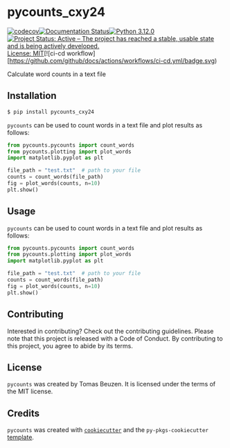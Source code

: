 # pycounts_cxy24
[![codecov](https://codecov.io/gh/cindyzhangxy/pycounts_cxy24/graph/badge.svg?token=BUZJMMYMR8)](https://codecov.io/gh/cindyzhangxy/pycounts_cxy24)[![Documentation Status](https://readthedocs.org/projects/pycounts-cxy24/badge/?version=latest)](https://pycounts-cxy24.readthedocs.io/en/latest/?badge=latest)[![Python 3.12.0](https://img.shields.io/badge/python-3.12.0-purple.svg)](https://www.python.org/downloads/release/python-390/)[![Project Status: Active – The project has reached a stable, usable state and is being actively developed.](https://www.repostatus.org/badges/latest/active.svg)](https://www.repostatus.org/#active)[License: MIT](https://img.shields.io/badge/License-MIT-yellow.svg)[![ci-cd workflow][https://github.com/github/docs/actions/workflows/ci-cd.yml/badge.svg)

Calculate word counts in a text file

## Installation

```bash
$ pip install pycounts_cxy24
```

`pycounts` can be used to count words in a text file and plot results
as follows:

```python
from pycounts.pycounts import count_words
from pycounts.plotting import plot_words
import matplotlib.pyplot as plt

file_path = "test.txt"  # path to your file
counts = count_words(file_path)
fig = plot_words(counts, n=10)
plt.show()
```

## Usage

`pycounts` can be used to count words in a text file and plot results
as follows:

```python
from pycounts.pycounts import count_words
from pycounts.plotting import plot_words
import matplotlib.pyplot as plt

file_path = "test.txt"  # path to your file
counts = count_words(file_path)
fig = plot_words(counts, n=10)
plt.show()
```

## Contributing

Interested in contributing? Check out the contributing guidelines. 
Please note that this project is released with a Code of Conduct. 
By contributing to this project, you agree to abide by its terms.

## License

`pycounts` was created by Tomas Beuzen. It is licensed under the terms
of the MIT license.

## Credits

`pycounts` was created with 
[`cookiecutter`](https://cookiecutter.readthedocs.io/en/latest/) and 
the `py-pkgs-cookiecutter` 
[template](https://github.com/py-pkgs/py-pkgs-cookiecutter).
